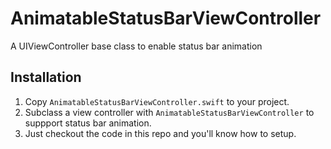 # AnimatableStatusBarViewController
A UIViewController base class to enable status bar animation



## Installation
1. Copy `AnimatableStatusBarViewController.swift` to your project. 
2. Subclass a view controller with `AnimatableStatusBarViewController` to suppport status bar animation.
3. Just checkout the code in this repo and you'll know how to setup.
